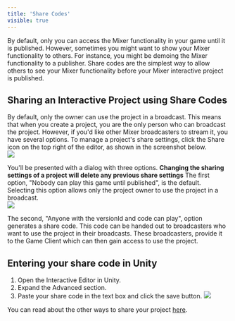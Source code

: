 ```yaml
---
title: 'Share Codes'
visible: true
---
```


By default, only you can access the Mixer functionality in your game until it is published. However, sometimes you might want to show your Mixer functionality to others. For instance, you might be demoing the Mixer functionality to a publisher. Share codes are the simplest way to allow others to see your Mixer functionality before your Mixer interactive project is published.

## Sharing an Interactive Project using Share Codes
By default, only the owner can use the project in a broadcast. This means that when you create a project, you are the only person who can broadcast the project. However, if you'd like other Mixer broadcasters to stream it, you have several options.
To manage a project's share settings, click the Share icon on the top right of the editor, as shown in the screenshot below.   
![](https://github.com/mixer/interactive-unity-plugin/raw/master/documentation/media/images/share-code-sharebutton.png)     

You'll be presented with a dialog with three options. **Changing the sharing settings of a project will delete any previous share settings**
The first option, "Nobody can play this game until published", is the default. Selecting this option allows only the project owner to use the project in a broadcast.    
![](https://github.com/mixer/interactive-unity-plugin/raw/master/documentation/media/images/shareCode-share-dialog.png)     

The second, "Anyone with the versionId and code can play", option generates a share code. This code can be handed out to broadcasters who want to use the project in their broadcasts. These broadcasters, provide it to the Game Client which can then gain access to use the project.

## Entering your share code in Unity     
1. Open the Interactive Editor in Unity.
2. Expand the Advanced section.
3. Paste your share code in the text box and click the save button.
![](https://github.com/mixer/interactive-unity-plugin/raw/master/documentation/media/images/getting-started-share-code.png)

You can read about the other ways to share your project [here](https://dev.mixer.com/reference/interactive/index.html#sharing-your-project).